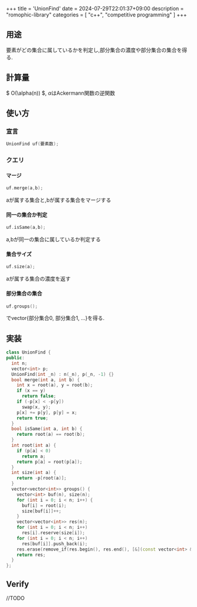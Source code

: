 +++
title = 'UnionFind'
date = 2024-07-29T22:01:37+09:00
description = "romophic-library"
categories = [
  "c++",
  "competitive programming"
]
+++
## 用途

要素がどの集合に属しているかを判定し,部分集合の濃度や部分集合の集合を得る.

## 計算量

$ O(\alpha(n)) $, $\alpha$はAckermann関数の逆関数

## 使い方

### 宣言

```cpp
UnionFind uf(要素数);
```

### クエリ

#### マージ

```cpp
uf.merge(a,b);
```

aが属する集合と,bが属する集合をマージする

#### 同一の集合か判定

```cpp
uf.isSame(a,b);
```

a,bが同一の集合に属しているか判定する

#### 集合サイズ

```cpp
uf.size(a);
```

aが属する集合の濃度を返す

#### 部分集合の集合

```cpp
uf.groups();
```

でvector{部分集合0, 部分集合1, ...}を得る.

## 実装

```cpp
class UnionFind {
public:
  int n;
  vector<int> p;
  UnionFind(int _n) : n(_n), p(_n, -1) {}
  bool merge(int a, int b) {
    int x = root(a), y = root(b);
    if (x == y)
      return false;
    if (-p[x] < -p[y])
      swap(x, y);
    p[x] += p[y], p[y] = x;
    return true;
  }
  bool isSame(int a, int b) {
    return root(a) == root(b);
  }
  int root(int a) {
    if (p[a] < 0)
      return a;
    return p[a] = root(p[a]);
  }
  int size(int a) {
    return -p[root(a)];
  }
  vector<vector<int>> groups() {
    vector<int> buf(n), size(n);
    for (int i = 0; i < n; i++) {
      buf[i] = root(i);
      size[buf[i]]++;
    }
    vector<vector<int>> res(n);
    for (int i = 0; i < n; i++)
      res[i].reserve(size[i]);
    for (int i = 0; i < n; i++)
      res[buf[i]].push_back(i);
    res.erase(remove_if(res.begin(), res.end(), [&](const vector<int> &v) { return v.empty(); }), res.end());
    return res;
  }
};
```

## Verify

//TODO
